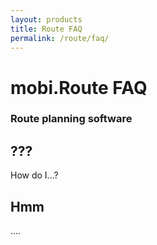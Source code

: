 ```yaml
---
layout: products
title: Route FAQ
permalink: /route/faq/
---
```


# mobi.Route FAQ

### Route planning software

## ???

How do I...?

## Hmm

....